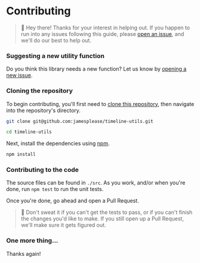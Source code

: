# Contributing

> :wave: Hey there! Thanks for your interest in helping out. If you happen to
> run into any issues following this guide, please
> [open an issue](https://github.com/jamesplease/timeline-utils/issues/new?title=Contributing+help),
> and we'll do our best to help out.

### Suggesting a new utility function

Do you think this library needs a new function? Let us know by
[opening a new issue](https://github.com/jamesplease/timeline-utils/issues/new?title=New+utility+function).

### Cloning the repository

To begin contributing, you'll first need to
[clone this repository](https://help.github.com/articles/cloning-a-repository/),
then navigate into the repository's directory.

```sh
git clone git@github.com:jamesplease/timeline-utils.git

cd timeline-utils
```

Next, install the dependencies using [npm](https://www.npmjs.com/).

```js
npm install
```

### Contributing to the code

The source files can be found in `./src`. As you work, and/or when you're done, run
`npm test` to run the unit tests.

Once you're done, go ahead and open a Pull Request.

> :information_desk_person: Don't sweat it if you can't get the tests to pass,
> or if you can't finish the changes you'd like to make. If you still open up a
> Pull Request, we'll make sure it gets figured out.

### One more thing...

Thanks again!
